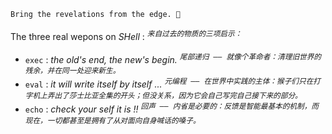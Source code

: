 

~~~ 
Bring the revelations from the edge. 🦉
~~~

The three real wepons on *SHell* : <sup><kbd><var>来自过去的物质的三项启示：</var></kbd></sup>

- `exec` : *the old's end, the new's begin.* <sup><kbd><var>尾部递归 —— 就像个革命者：清理旧世界的残余，并在同一处迎来新生。</var></kbd></sup>
- `eval` : *it will write itself by itself ...* <sup><kbd><var>元编程 —— 在世界中实践的主体：猴子们只在打字机上弄出了莎士比亚全集的开头；但没关系，因为它会自己写完自己接下来的部分。</var></kbd></sup>
- `echo` : *check your self it is !!* <sup><kbd><var>回声 —— 内省是必要的：反馈是智能最基本的机制，而现在，一切都甚至是拥有了从对面向自身喊话的嗓子。</var></kbd></sup>
